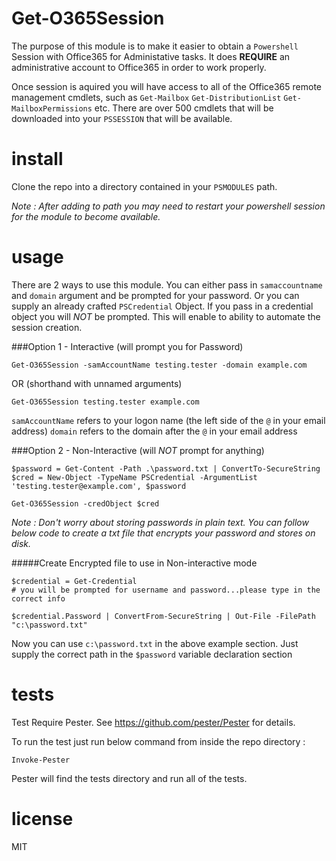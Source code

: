 Get-O365Session
=================

The purpose of this module is to make it easier to obtain a `Powershell` Session with Office365 for Administative tasks. It does **REQUIRE** an administrative account to Office365 in order to work properly.

Once session is aquired you will have access to all of the Office365 remote management cmdlets, such as `Get-Mailbox` `Get-DistributionList` `Get-MailboxPermissions` etc. There are over 500 cmdlets that will be downloaded into your `PSSESSION` that will be available.

install
=================

Clone the repo into a directory contained in your `PSMODULES` path.

_Note : After adding to path you may need to restart your powershell session for the module to become available._

usage
=====

There are 2 ways to use this module. You can either pass in `samaccountname` and `domain` argument and be prompted for your password. Or you can supply an already crafted `PSCredential` Object. If you pass in a credential object you will *NOT* be prompted. This will enable to ability to automate the session creation.

###Option 1 - Interactive (will prompt you for Password)


```
Get-O365Session -samAccountName testing.tester -domain example.com
```

OR (shorthand with unnamed arguments)


```
Get-O365Session testing.tester example.com
```

`samAccountName` refers to your logon name (the left side of the `@` in your email address)
`domain` refers to the domain after the `@` in your email address


###Option 2 - Non-Interactive (will *NOT* prompt for anything)

```
$password = Get-Content -Path .\password.txt | ConvertTo-SecureString
$cred = New-Object -TypeName PSCredential -ArgumentList 'testing.tester@example.com', $password

Get-O365Session -credObject $cred
```

_Note : Don't worry about storing passwords in plain text. You can follow below code to create a txt file that encrypts your password and stores on disk._

#####Create Encrypted file to use in Non-interactive mode

```
$credential = Get-Credential
# you will be prompted for username and password...please type in the correct info

$credential.Password | ConvertFrom-SecureString | Out-File -FilePath "c:\password.txt"
```

Now you can use `c:\password.txt` in the above example section. Just supply the correct path in the `$password` variable declaration section


tests
======

Test Require Pester. See https://github.com/pester/Pester for details.

To run the test just run below command from inside the repo directory :

```
Invoke-Pester
```

Pester will find the tests directory and run all of the tests.

license
=======

MIT
